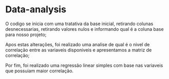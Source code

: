 # Data-analysis

O codigo se inicia com uma tratativa da base inicial, retirando colunas desnecessarias, retirando valores nulos e informando qual é a coluna base para nosso projeto;

Apos estas alterações, foi realizado uma analise de qual é o nivel de correlação entre as variaveis disponiveis e apresentamos a matriz de correlação;

Por fim, foi realizado uma regressão linear simples com base nas variaveis que possuiam maior correlação.
